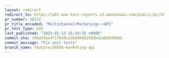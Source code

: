 ```yaml
---
layout: redirect
redirect_to: https://a8c-woo-test-reports.s3.amazonaws.com/public/pr/36222/e2e/index.html
pr_number: 36222
pr_title_encoded: "Multichannel+Marketing+-+API"
pr_test_type: e2e
last_published: "2023-01-13 15:19:25 +0000"
commit_sha: c6ba33ea3f1f0a9ca2b4d94815d2ba5a8a5d9b05
commit_message: "Fix unit tests"
branch_name: feature/34556-marketing-api
---
```

